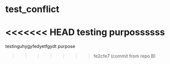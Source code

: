 # test_conflict
<<<<<<< HEAD
testing purpossssss
=======
testinguhygyfedyetfgydt purpose
>>>>>>> fe2cfe7 (commit from repo B)
